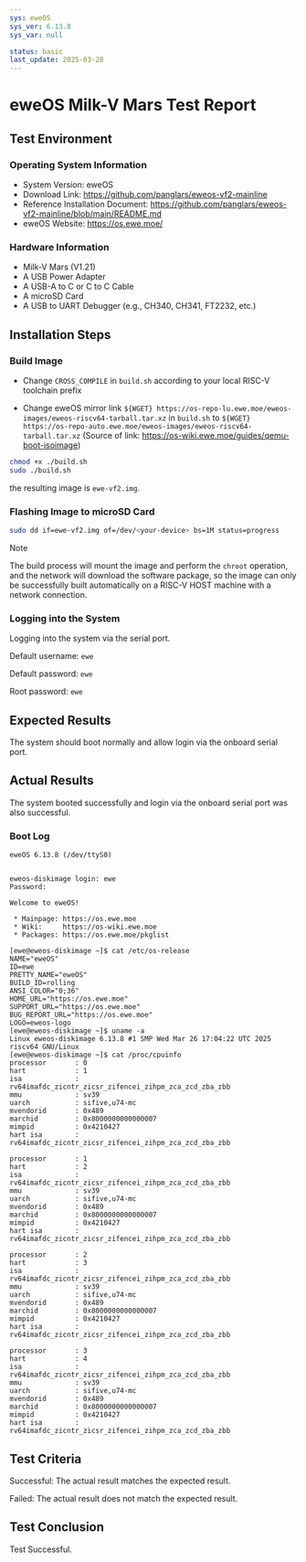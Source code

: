 ```yaml
---
sys: eweOS
sys_ver: 6.13.8
sys_var: null

status: basic
last_update: 2025-03-28
---
```


# eweOS Milk-V Mars Test Report

## Test Environment

### Operating System Information

- System Version: eweOS
- Download Link: <https://github.com/panglars/eweos-vf2-mainline>
- Reference Installation Document: <https://github.com/panglars/eweos-vf2-mainline/blob/main/README.md>
- eweOS Website: <https://os.ewe.moe/>

### Hardware Information

- Milk-V Mars (V1.21)
- A USB Power Adapter
- A USB-A to C or C to C Cable
- A microSD Card
- A USB to UART Debugger (e.g., CH340, CH341, FT2232, etc.)

## Installation Steps

### Build Image

- Change `CROSS_COMPILE` in `build.sh` according to your local RISC-V toolchain prefix

- Change eweOS mirror link `${WGET} https://os-repo-lu.ewe.moe/eweos-images/eweos-riscv64-tarball.tar.xz` in `build.sh` to `${WGET} https://os-repo-auto.ewe.moe/eweos-images/eweos-riscv64-tarball.tar.xz` (Source of link: <https://os-wiki.ewe.moe/guides/qemu-boot-isoimage>)

``` bash
chmod +x ./build.sh
sudo ./build.sh
```

the resulting image is `ewe-vf2.img`.

### Flashing Image to microSD Card

```bash
sudo dd if=ewe-vf2.img of=/dev/<your-device> bs=1M status=progress
```

> [!Note]
> The build process will mount the image and perform the `chroot` operation, and the network will download the software package, so the image can only be successfully built automatically on a RISC-V HOST machine with a network connection.

### Logging into the System

Logging into the system via the serial port.

Default username: `ewe`

Default password: `ewe`

Root password: `ewe`

## Expected Results

The system should boot normally and allow login via the onboard serial port.

## Actual Results

The system booted successfully and login via the onboard serial port was also successful.

### Boot Log

```log
eweOS 6.13.8 (/dev/ttyS0)


eweos-diskimage login: ewe
Password:

Welcome to eweOS!

 * Mainpage: https://os.ewe.moe
 * Wiki:     https://os-wiki.ewe.moe
 * Packages: https://os.ewe.moe/pkglist

[ewe@eweos-diskimage ~]$ cat /etc/os-release
NAME="eweOS"
ID=ewe
PRETTY_NAME="eweOS"
BUILD_ID=rolling
ANSI_COLOR="0;36"
HOME_URL="https://os.ewe.moe"
SUPPORT_URL="https://os.ewe.moe"
BUG_REPORT_URL="https://os.ewe.moe"
LOGO=eweos-logo
[ewe@eweos-diskimage ~]$ uname -a
Linux eweos-diskimage 6.13.8 #1 SMP Wed Mar 26 17:04:22 UTC 2025 riscv64 GNU/Linux
[ewe@eweos-diskimage ~]$ cat /proc/cpuinfo
processor       : 0
hart            : 1
isa             : rv64imafdc_zicntr_zicsr_zifencei_zihpm_zca_zcd_zba_zbb
mmu             : sv39
uarch           : sifive,u74-mc
mvendorid       : 0x489
marchid         : 0x8000000000000007
mimpid          : 0x4210427
hart isa        : rv64imafdc_zicntr_zicsr_zifencei_zihpm_zca_zcd_zba_zbb

processor       : 1
hart            : 2
isa             : rv64imafdc_zicntr_zicsr_zifencei_zihpm_zca_zcd_zba_zbb
mmu             : sv39
uarch           : sifive,u74-mc
mvendorid       : 0x489
marchid         : 0x8000000000000007
mimpid          : 0x4210427
hart isa        : rv64imafdc_zicntr_zicsr_zifencei_zihpm_zca_zcd_zba_zbb

processor       : 2
hart            : 3
isa             : rv64imafdc_zicntr_zicsr_zifencei_zihpm_zca_zcd_zba_zbb
mmu             : sv39
uarch           : sifive,u74-mc
mvendorid       : 0x489
marchid         : 0x8000000000000007
mimpid          : 0x4210427
hart isa        : rv64imafdc_zicntr_zicsr_zifencei_zihpm_zca_zcd_zba_zbb

processor       : 3
hart            : 4
isa             : rv64imafdc_zicntr_zicsr_zifencei_zihpm_zca_zcd_zba_zbb
mmu             : sv39
uarch           : sifive,u74-mc
mvendorid       : 0x489
marchid         : 0x8000000000000007
mimpid          : 0x4210427
hart isa        : rv64imafdc_zicntr_zicsr_zifencei_zihpm_zca_zcd_zba_zbb
```

## Test Criteria

Successful: The actual result matches the expected result.

Failed: The actual result does not match the expected result.

## Test Conclusion

Test Successful.
